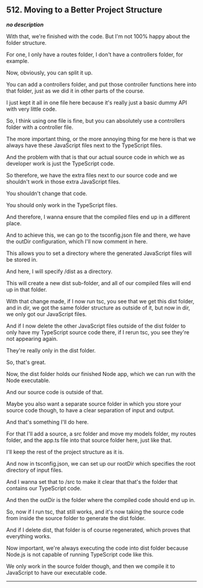 ## 512. Moving to a Better Project Structure

<strong><em>no description</em></strong>

<v Instructor>With that, we're finished with the code.</v> But I'm not 100%
happy about the folder structure. 

For one, I only have a routes folder, I don't have a controllers folder, for
example. 

Now, obviously, you can split it up. 

You can add a controllers folder, and put those controller functions here into
that folder, just as we did it in other parts of the course. 

I just kept it all in one file here because it's really just a basic dummy API
with very little code. 

So, I think using one file is fine, but you can absolutely use a controllers
folder with a controller file. 

The more important thing, or the more annoying thing for me here is that we
always have these JavaScript files next to the TypeScript files. 

And the problem with that is that our actual source code in which we as
developer work is just the TypeScript code. 

So therefore, we have the extra files next to our source code and we shouldn't
work in those extra JavaScript files. 

You shouldn't change that code. 

You should only work in the TypeScript files. 

And therefore, I wanna ensure that the compiled files end up in a different
place. 

And to achieve this, we can go to the tsconfig.json file and there, we have the
outDir configuration, which I'll now comment in here. 

This allows you to set a directory where the generated JavaScript files will be
stored in. 

And here, I will specify /dist as a directory. 

This will create a new dist sub-folder, and all of our compiled files will end
up in that folder. 

With that change made, if I now run tsc, you see that we get this dist folder,
and in dir, we got the same folder structure as outside of it, but now in dir,
we only got our JavaScript files. 

And if I now delete the other JavaScript files outside of the dist folder to
only have my TypeScript source code there, if I rerun tsc, you see they're not
appearing again. 

They're really only in the dist folder. 

So, that's great. 

Now, the dist folder holds our finished Node app, which we can run with the Node
executable. 

And our source code is outside of that. 

Maybe you also want a separate source folder in which you store your source code
though, to have a clear separation of input and output. 

And that's something I'll do here. 

For that I'll add a source, a src folder and move my models folder, my routes
folder, and the app.ts file into that source folder here, just like that. 

I'll keep the rest of the project structure as it is. 

And now in tsconfig.json, we can set up our rootDir which specifies the root
directory of input files. 

And I wanna set that to /src to make it clear that that's the folder that
contains our TypeScript code. 

And then the outDir is the folder where the compiled code should end up in. 

So, now if I run tsc, that still works, and it's now taking the source code from
inside the source folder to generate the dist folder. 

And if I delete dist, that folder is of course regenerated, which proves that
everything works. 

Now important, we're always executing the code into dist folder because Node.js
is not capable of running TypeScript code like this. 

We only work in the source folder though, and then we compile it to JavaScript
to have our executable code. 

---